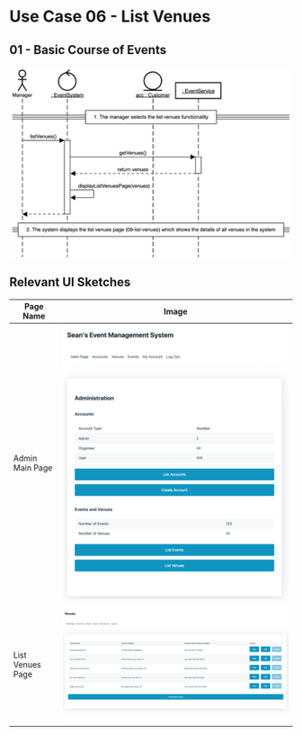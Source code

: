 # Use Case 06 - List Venues

## 01 - Basic Course of Events

![List Venues - Basic Course of Events](/02-analysis-solution/usecases/images/06-list-venues-basic.png)

## Relevant UI Sketches
| Page Name | Image |
|----|------|
| Admin Main Page | ![Admin Main Page](/01-requirements-solution/uisketches/01-main-admin.png) |
| List Venues Page | ![List Venues Page](/01-requirements-solution/uisketches/09-list-venues.png) |
